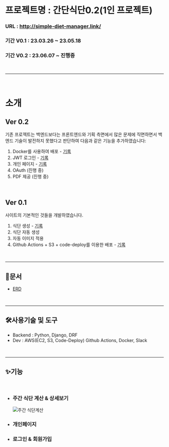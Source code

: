 # 프로젝트명 : 간단식단0.2(1인 프로젝트)

### URL : http://simple-diet-manager.link/
### 기간 V0.1 : 23.03.26 ~ 23.05.18
### 기간 V0.2 : 23.06.07 ~ 진행중

<br>

---

<br>

# 소개

## Ver 0.2
기존 프로젝트는 백엔드보다는 프론트엔드와 기획 측면에서 많은 문제에 직면하면서 백엔드 기술이 발전하지 못했다고 판단하여 다음과 같은 기능을 추가하였습니다:

1. Docker를 사용하여 배포 - [기록](https://velog.io/@jacha/Django-React-nginx-gunicorn-docker)
2. JWT 로그인 - [기록](https://velog.io/@jacha/Django-React-JWT-%EB%A1%9C%EA%B7%B8%EC%9D%B8)
3. 개인 페이지 - [기록](https://velog.io/@jacha/%EA%B0%84%EB%8B%A8%EC%8B%9D%EB%8B%A8-%EA%B0%9C%EC%9D%B8%ED%8E%98%EC%9D%B4%EC%A7%80-%EA%B5%AC%ED%98%84-%EB%82%B4%EC%9A%A9)
4. OAuth (진행 중)
5. PDF 제공 (진행 중)

<br>

## Ver 0.1 
사이트의 기본적인 것들을 개발하였습니다.
1. 식단 생성 - [기록](https://velog.io/@jacha/%EA%B0%84%EB%8B%A8%EC%8B%9D%EB%8B%A8-%EC%8B%9D%EB%8B%A8%EC%83%9D%EC%84%B1-%EA%B5%AC%ED%98%84%EA%B8%B0)
2. 식단 자동 생성
3. 자동 이미지 적용
4. Github Actions + S3 + code-deploy를 이용한 배포 - [기록](https://velog.io/@jacha/%ED%95%9C%ED%81%90%EC%97%90-%EB%81%9D%EB%82%B4%EB%8A%94-DRF-React-%EB%B0%B0%ED%8F%AC)

<br>

---

## 📕문서
- [ERD](https://www.erdcloud.com/d/GmfhrsMQXPcgXhcai)


<br>

---

## 🛠사용기술 및 도구
- Backend : Python, Django, DRF
- Dev : AWS(EC2, S3, Code-Deploy) Github Actions, Docker, Slack

<br>

---

## ✨기능
<br />

- ### 주간 식단 계산 & 상세보기

    ![주간 식단계산](https://github.com/djgnfj-svg/Simple-Diet-Manager/assets/72533187/53046e97-ba1d-4dc3-8a32-f24bc95accdb)

- ### 개인페이지
- ### 로그인 & 회원가입
<br />